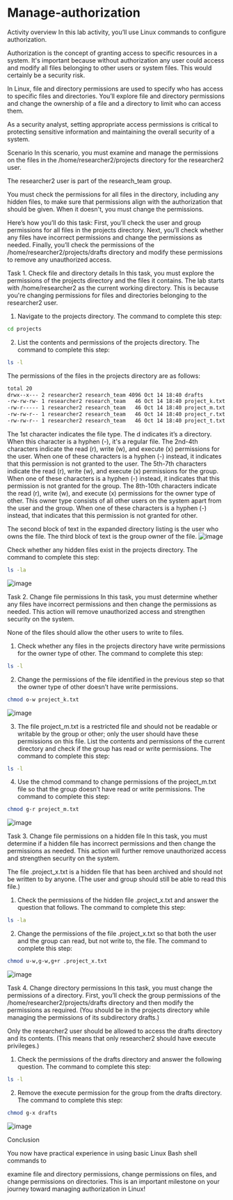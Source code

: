 # Manage-authorization

Activity overview
In this lab activity, you’ll use Linux commands to configure authorization.

Authorization is the concept of granting access to specific resources in a system. It's important because without authorization any user could access and modify all files belonging to other users or system files. This would certainly be a security risk.

In Linux, file and directory permissions are used to specify who has access to specific files and directories. You’ll explore file and directory permissions and change the ownership of a file and a directory to limit who can access them.

As a security analyst, setting appropriate access permissions is critical to protecting sensitive information and maintaining the overall security of a system.

Scenario
In this scenario, you must examine and manage the permissions on the files in the /home/researcher2/projects directory for the researcher2 user.

The researcher2 user is part of the research_team group.

You must check the permissions for all files in the directory, including any hidden files, to make sure that permissions align with the authorization that should be given. When it doesn't, you must change the permissions.

Here’s how you’ll do this task: First, you’ll check the user and group permissions for all files in the projects directory. Next, you’ll check whether any files have incorrect permissions and change the permissions as needed. Finally, you’ll check the permissions of the /home/researcher2/projects/drafts directory and modify these permissions to remove any unauthorized access.

Task 1. Check file and directory details
In this task, you must explore the permissions of the projects directory and the files it contains. The lab starts with /home/researcher2 as the current working directory. This is because you're changing permissions for files and directories belonging to the researcher2 user.

1. Navigate to the projects directory.
The command to complete this step:
```bash
cd projects
```

2. List the contents and permissions of the projects directory.
The command to complete this step:
```bash
ls -l
```

The permissions of the files in the projects directory are as follows:
```bash
total 20
drwx--x--- 2 researcher2 research_team 4096 Oct 14 18:40 drafts
-rw-rw-rw- 1 researcher2 research_team   46 Oct 14 18:40 project_k.txt
-rw-r----- 1 researcher2 research_team   46 Oct 14 18:40 project_m.txt
-rw-rw-r-- 1 researcher2 research_team   46 Oct 14 18:40 project_r.txt
-rw-rw-r-- 1 researcher2 research_team   46 Oct 14 18:40 project_t.txt
```

The 1st character indicates the file type. The d indicates it’s a directory. When this character is a hyphen (-), it's a regular file.
The 2nd-4th characters indicate the read (r), write (w), and execute (x) permissions for the user. When one of these characters is a hyphen (-) instead, it indicates that this permission is not granted to the user.
The 5th-7th characters indicate the read (r), write (w), and execute (x) permissions for the group. When one of these characters is a hyphen (-) instead, it indicates that this permission is not granted for the group.
The 8th-10th characters indicate the read (r), write (w), and execute (x) permissions for the owner type of other. This owner type consists of all other users on the system apart from the user and the group. When one of these characters is a hyphen (-) instead, that indicates that this permission is not granted for other.

The second block of text in the expanded directory listing is the user who owns the file. The third block of text is the group owner of the file.
![image](https://github.com/user-attachments/assets/2a33d9e6-6d54-4c1c-8dc0-ecf50940eed4)

Check whether any hidden files exist in the projects directory.
The command to complete this step:
```bash
ls -la
```
![image](https://github.com/user-attachments/assets/975ba678-226b-46a1-bdf6-763b5b097a05)

Task 2. Change file permissions
In this task, you must determine whether any files have incorrect permissions and then change the permissions as needed. This action will remove unauthorized access and strengthen security on the system.

None of the files should allow the other users to write to files.

1. Check whether any files in the projects directory have write permissions for the owner type of other.
The command to complete this step:
```bash
ls -l
```

2. Change the permissions of the file identified in the previous step so that the owner type of other doesn’t have write permissions.
```bash
chmod o-w project_k.txt
```
![image](https://github.com/user-attachments/assets/7c438cd8-d5e1-4a12-bb97-71d475115b69)

3. The file project_m.txt is a restricted file and should not be readable or writable by the group or other; only the user should have these permissions on this file. List the contents and permissions of the current directory and check if the group has read or write permissions.
The command to complete this step:
```bash
ls -l
```
4. Use the chmod command to change permissions of the project_m.txt file so that the group doesn’t have read or write permissions.
The command to complete this step:
```bash
chmod g-r project_m.txt
```
![image](https://github.com/user-attachments/assets/56822eb4-86ae-4438-9cfd-ebdb412fe66b)

Task 3. Change file permissions on a hidden file
In this task, you must determine if a hidden file has incorrect permissions and then change the permissions as needed. This action will further remove unauthorized access and strengthen security on the system.

The file .project_x.txt is a hidden file that has been archived and should not be written to by anyone. (The user and group should still be able to read this file.)

1. Check the permissions of the hidden file .project_x.txt and answer the question that follows.
The command to complete this step:
```bash
ls -la
```
2. Change the permissions of the file .project_x.txt so that both the user and the group can read, but not write to, the file.
The command to complete this step:
```bash
chmod u-w,g-w,g+r .project_x.txt
```
![image](https://github.com/user-attachments/assets/49ca80a4-3ca6-4918-874a-052ee672ecca)

Task 4. Change directory permissions
In this task, you must change the permissions of a directory. First, you’ll check the group permissions of the /home/researcher2/projects/drafts directory and then modify the permissions as required. (You should be in the projects directory while managing the permissions of its subdirectory drafts.)

Only the researcher2 user should be allowed to access the drafts directory and its contents. (This means that only researcher2 should have execute privileges.)

1. Check the permissions of the drafts directory and answer the following question.
The command to complete this step:
```bash
ls -l 
```
2. Remove the execute permission for the group from the drafts directory.
The command to complete this step:
```bash
chmod g-x drafts
```

![image](https://github.com/user-attachments/assets/8393ee1c-2238-4542-a7e5-942d7999b3d5)

Conclusion

You now have practical experience in using basic Linux Bash shell commands to

examine file and directory permissions,
change permissions on files, and
change permissions on directories.
This is an important milestone on your journey toward managing authorization in Linux!






